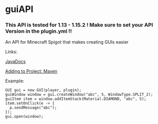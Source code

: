 # guiAPI
### This API is tested for 1.13 - 1.15.2 ! Make sure to set your API Version in the plugin.yml !!
An API for Minecraft Spigot that makes creating GUIs easier

Links:

[JavaDocs](https://skiftstar.github.io/guiAPI)

[Adding to Project: Maven](https://jitpack.io/#Skiftstar/guiAPI)

Example:
```
GUI gui = new GUI(player, plugin);
guiWindow window = gui.createWindow("abc", 5, WindowType.SPLIT_2);
guiItem item = window.addItemStack(Material.DIAMOND, "abc", 5);
item.setOnClick(e -> {
  p.sendMessage("abc");
});
gui.open(window);
```
